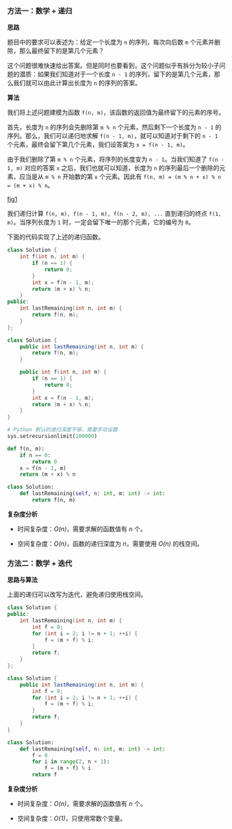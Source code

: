 ### 方法一：数学 + 递归

**思路**

题目中的要求可以表述为：给定一个长度为 `n` 的序列，每次向后数 `m` 个元素并删除，那么最终留下的是第几个元素？

这个问题很难快速给出答案。但是同时也要看到，这个问题似乎有拆分为较小子问题的潜质：如果我们知道对于一个长度 `n - 1` 的序列，留下的是第几个元素，那么我们就可以由此计算出长度为 `n` 的序列的答案。

**算法**

我们将上述问题建模为函数 `f(n, m)`，该函数的返回值为最终留下的元素的序号。

首先，长度为 `n` 的序列会先删除第 `m % n` 个元素，然后剩下一个长度为 `n - 1` 的序列。那么，我们可以递归地求解 `f(n - 1, m)`，就可以知道对于剩下的 `n - 1` 个元素，最终会留下第几个元素，我们设答案为 `x = f(n - 1, m)`。

由于我们删除了第 `m % n` 个元素，将序列的长度变为 `n - 1`。当我们知道了 `f(n - 1, m)` 对应的答案 `x` 之后，我们也就可以知道，长度为 `n` 的序列最后一个删除的元素，应当是从 `m % n` 开始数的第 `x` 个元素。因此有 `f(n, m) = (m % n + x) % n = (m + x) % n`。

 [fig1](https://assets.leetcode-cn.com/solution-static/jianzhi_62_fig1.gif)

我们递归计算 `f(n, m), f(n - 1, m), f(n - 2, m), ...` 直到递归的终点 `f(1, m)`。当序列长度为 `1` 时，一定会留下唯一的那个元素，它的编号为 `0`。

下面的代码实现了上述的递归函数。

```C++ [sol1-C++]
class Solution {
    int f(int n, int m) {
        if (n == 1) {
            return 0;
        }
        int x = f(n - 1, m);
        return (m + x) % n;
    }
public:
    int lastRemaining(int n, int m) {
        return f(n, m);
    }
};
```
```Java [sol1-Java]
class Solution {
    public int lastRemaining(int n, int m) {
        return f(n, m);
    }

    public int f(int n, int m) {
        if (n == 1) {
            return 0;
        }
        int x = f(n - 1, m);
        return (m + x) % n;
    }
}
```
```Python [sol1-Python3]
# Python 默认的递归深度不够，需要手动设置
sys.setrecursionlimit(100000)

def f(n, m):
    if n == 0:
        return 0
    x = f(n - 1, m)
    return (m + x) % n

class Solution:
    def lastRemaining(self, n: int, m: int) -> int:
        return f(n, m)
```

**复杂度分析**

- 时间复杂度：*O(n)*，需要求解的函数值有 *n* 个。

- 空间复杂度：*O(n)*，函数的递归深度为 *n*，需要使用 *O(n)* 的栈空间。


### 方法二：数学 + 迭代

**思路与算法**

上面的递归可以改写为迭代，避免递归使用栈空间。

```C++ [sol2-C++]
class Solution {
public:
    int lastRemaining(int n, int m) {
        int f = 0;
        for (int i = 2; i != n + 1; ++i) {
            f = (m + f) % i;
        }
        return f;
    }
};
```
```Java [sol2-Java]
class Solution {
    public int lastRemaining(int n, int m) {
        int f = 0;
        for (int i = 2; i != n + 1; ++i) {
            f = (m + f) % i;
        }
        return f;
    }
}
```
```Python [sol2-Python3]
class Solution:
    def lastRemaining(self, n: int, m: int) -> int:
        f = 0
        for i in range(2, n + 1):
            f = (m + f) % i
        return f
```

**复杂度分析**

- 时间复杂度：*O(n)*，需要求解的函数值有 *n* 个。

- 空间复杂度：*O(1)*，只使用常数个变量。